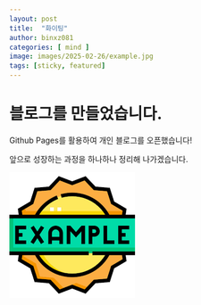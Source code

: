 ```yaml
---
layout: post 
title:  "화이팅" 
author: binxz081  
categories: [ mind ]
image: images/2025-02-26/example.jpg
tags: [sticky, featured]
---
```


# 블로그를 만들었습니다.

Github Pages를 활용하여 개인 블로그를 오픈했습니다!

앞으로 성장하는 과정을 하나하나 정리해 나가겠습니다.

![example](/images/2025-02-26/example.jpg)